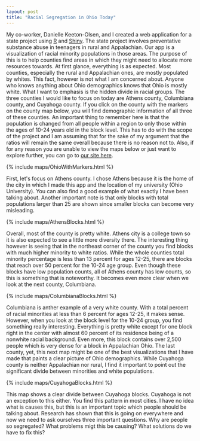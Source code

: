 ```yaml
---
layout: post
title: "Racial Segregation in Ohio Today"
---
```



My co-worker, Danielle Keeton-Olsen, and I created a web application for a state project using [R](https://www.r-project.org/) and [Shiny](http://shiny.rstudio.com/). The state project involves preventative substance abuse in teenagers in rural and Appalachian. Our app is a visualization of racial minority populations in those areas. The purpose of this is to help counties find areas in which they might need to allocate more resources towards. At first glance, everything is as expected. Most counties, especially the rural and Appalachian ones, are mostly populated by whites. This fact, however is not what I am concerned about. Anyone who knows anything about Ohio demographics knows that Ohio is mostly white. What I want to emphasis is the hidden divide in racial groups. The three counties I would like to focus on today are Athens county, Columbiana county, and Cuyahoga county. If you click on the county with the markers on the county map below, you will find demographic information of all three of these counties. An important thing to remember here is that the population is changed from all people within a region to only those within the ages of 10-24 years old in the block level. This has to do with the scope of the project and I am assuming that for the sake of my argument that the ratios will remain the same overall because there is no reason not to. Also, if for any reason you are unable to view the maps below or just want to explore further, you can go to [our site here](https://abidan.shinyapps.io/OhioMinorities).

<!--html_preserve-->

{% include maps/OhioWithMarkers.html %}

<!--/html_preserve-->

First, let's focus on Athens county. I chose Athens because it is the home of the city in which I made this app and the location of my university (Ohio University). You can also find a good example of what exactly I have been talking about. Another important note is that only blocks with total populations larger than 25 are shown since smaller blocks can become very misleading.

<!--html_preserve-->

{% include maps/AthensBlocks.html %}

<!--/html_preserve-->

Overall, most of the county is pretty white. Athens city is a college town so it is also expected to see a little more diversity there. The interesting thing however is seeing that in the northeast corner of the county you find blocks with much higher minority to white ratios. While the whole counties total minority percentage is less than 13 percent for ages 12-25, there are blocks that reach over 50 percent for the 10-24 age group. Even though these blocks have low population counts, all of Athens county has low counts, so this is something that is noteworthy. It becomes even more clear when we look at the next county, Columbiana.

<!--html_preserve-->

{% include maps/ColumbianaBlocks.html %}

<!--/html_preserve-->

Columbiana is anther example of a very white county. With a total percent of racial minorities at less than 6 percent for ages 12-25, it makes sense. However, when you look at the block level for the 10-24 group, you find something really interesting. Everything is pretty white except for one block right in the center with almost 60 percent of its residence being of a nonwhite racial background. Even more, this block contains over 2,500 people which is very dense for a block in Appalachian Ohio. The last county, yet, this next map might be one of the best visualizations that I have made that paints a clear picture of Ohio demographics. While Cuyahoga county is neither Appalachian nor rural, I find it important to point out the significant divide between minorities and white populations.

<!--html_preserve-->

{% include maps/CuyahogaBlocks.html %}

<!--/html_preserve-->

This map shows a clear divide between Cuyahoga blocks. Cuyahoga is not an exception to this either. You find this pattern in most cities. I have no idea what is causes this, but this is an important topic which people should be talking about. Research has shown that this is going on everywhere and now we need to ask ourselves three important questions. Why are people so segregated? What problems migt this be causing? What solutions do we have to fix this?